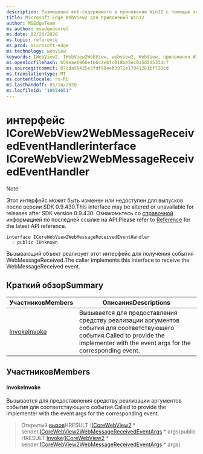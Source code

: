 ```yaml
---
description: Размещение веб-содержимого в приложении Win32 с помощью элемента управления Microsoft Edge WebView2
title: Microsoft Edge WebView2 для приложений Win32
author: MSEdgeTeam
ms.author: msedgedevrel
ms.date: 02/26/2020
ms.topic: reference
ms.prod: microsoft-edge
ms.technology: webview
keywords: IWebView2, IWebView2WebView, webview2, WebView, приложения Win32, Win32, EDGE, ICoreWebView2, ICoreWebView2Host, элемент управления "веб-браузер", HTML Edge
ms.openlocfilehash: b59eae6966efb6c2ebfc018be5ec0a5d2d5334c7
ms.sourcegitcommit: 07cda56425e5fdf90eeb3972e17041261bf720cd
ms.translationtype: MT
ms.contentlocale: ru-RU
ms.lasthandoff: 05/14/2020
ms.locfileid: "10654651"
---
```

# <span data-ttu-id="d84a2-104">интерфейс ICoreWebView2WebMessageReceivedEventHandler</span><span class="sxs-lookup"><span data-stu-id="d84a2-104">interface ICoreWebView2WebMessageReceivedEventHandler</span></span> 

> [!NOTE]
> <span data-ttu-id="d84a2-105">Этот интерфейс может быть изменен или недоступен для выпусков после версии SDK 0.9.430.</span><span class="sxs-lookup"><span data-stu-id="d84a2-105">This interface may be altered or unavailable for releases after SDK version 0.9.430.</span></span> <span data-ttu-id="d84a2-106">Ознакомьтесь со [справочной](../../../webview2-api-reference.md) информацией по последней ссылке на API.</span><span class="sxs-lookup"><span data-stu-id="d84a2-106">Please refer to [Reference](../../../webview2-api-reference.md) for the latest API reference.</span></span>

```
interface ICoreWebView2WebMessageReceivedEventHandler
  : public IUnknown
```

<span data-ttu-id="d84a2-107">Вызывающий объект реализует этот интерфейс для получения события WebMessageReceived.</span><span class="sxs-lookup"><span data-stu-id="d84a2-107">The caller implements this interface to receive the WebMessageReceived event.</span></span>

## <span data-ttu-id="d84a2-108">Краткий обзор</span><span class="sxs-lookup"><span data-stu-id="d84a2-108">Summary</span></span>

 <span data-ttu-id="d84a2-109">Участников</span><span class="sxs-lookup"><span data-stu-id="d84a2-109">Members</span></span>                        | <span data-ttu-id="d84a2-110">Описания</span><span class="sxs-lookup"><span data-stu-id="d84a2-110">Descriptions</span></span>
--------------------------------|---------------------------------------------
[<span data-ttu-id="d84a2-111">Invoke</span><span class="sxs-lookup"><span data-stu-id="d84a2-111">Invoke</span></span>](#invoke) | <span data-ttu-id="d84a2-112">Вызывается для предоставления средству реализации аргументов события для соответствующего события.</span><span class="sxs-lookup"><span data-stu-id="d84a2-112">Called to provide the implementer with the event args for the corresponding event.</span></span>

## <span data-ttu-id="d84a2-113">Участников</span><span class="sxs-lookup"><span data-stu-id="d84a2-113">Members</span></span>

#### <span data-ttu-id="d84a2-114">Invoke</span><span class="sxs-lookup"><span data-stu-id="d84a2-114">Invoke</span></span> 

<span data-ttu-id="d84a2-115">Вызывается для предоставления средству реализации аргументов события для соответствующего события.</span><span class="sxs-lookup"><span data-stu-id="d84a2-115">Called to provide the implementer with the event args for the corresponding event.</span></span>

> <span data-ttu-id="d84a2-116">Открытый [вызов](#invoke)HRESULT ([ICoreWebView2](ICoreWebView2.md) \* sender,[ICoreWebView2WebMessageReceivedEventArgs](ICoreWebView2WebMessageReceivedEventArgs.md) \* args)</span><span class="sxs-lookup"><span data-stu-id="d84a2-116">public HRESULT [Invoke](#invoke)([ICoreWebView2](ICoreWebView2.md) \* sender,[ICoreWebView2WebMessageReceivedEventArgs](ICoreWebView2WebMessageReceivedEventArgs.md) \* args)</span></span>

